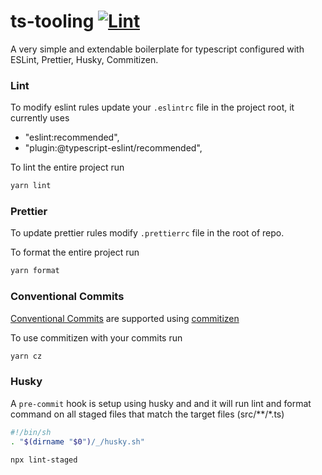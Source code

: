 # ts-tooling [![Lint](https://github.com/asjadanis/ts-tooling/actions/workflows/lint.yml/badge.svg)](https://github.com/asjadanis/ts-tooling/actions/workflows/lint.yml)

A very simple and extendable boilerplate for typescript configured with ESLint, Prettier, Husky, Commitizen.

### Lint

To modify eslint rules update your `.eslintrc` file in the project root, it currently uses 
- "eslint:recommended",
- "plugin:@typescript-eslint/recommended",

To lint the entire project run

```bash
yarn lint
```

### Prettier

To update prettier rules modify `.prettierrc` file in the root of repo.

To format the entire project run

```bash
yarn format
```

### Conventional Commits

[Conventional Commits](https://www.conventionalcommits.org/en/v1.0.0/) are supported using [commitizen](https://github.com/commitizen/cz-cli)

To use commitizen with your commits run

```bash
yarn cz
````

### Husky

A `pre-commit` hook is setup using husky and and it will run lint and format command on all staged files that match the target files (src/**/*.ts)

```bash
#!/bin/sh
. "$(dirname "$0")/_/husky.sh"

npx lint-staged
```

